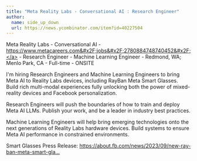 ```yaml
---
title: "Meta Reality Labs - Conversational AI : Research Engineer"
author:
  name: side_up_down
  url: https://news.ycombinator.com/item?id=40227504
---
```

Meta Reality Labs - Conversational AI - <a href="https:&#x2F;&#x2F;www.metacareers.com&#x2F;jobs&#x2F;2780884748740452&#x2F;" rel="nofollow">https:&#x2F;&#x2F;www.metacareers.com&#x2F;jobs&#x2F;2780884748740452&#x2F;</a> - Research Engineer - Machine Learning Engineer - Redmond, WA; Menlo Park, CA - Full-time - ONSITE

I&#x27;m hiring Research Engineers and Machine Learning Engineers to bring Meta AI to Reality Labs devices, including RayBan Meta Smart Glasses. Build rich multi-modal experiences fully unlocking both the power of mixed-reality devices and Facebook personalization.

Research Engineers will push the boundaries of how to train and deploy Meta AI LLMs. Publish your work, and be a leader in industry best practices.

Machine Learning Engineers will help bring emerging technologies onto the next generations of Reality Labs hardware devices. Build systems to ensure Meta AI performance in constrained environments.

Smart Glasses Press Release: <a href="https:&#x2F;&#x2F;about.fb.com&#x2F;news&#x2F;2023&#x2F;09&#x2F;new-ray-ban-meta-smart-glasses&#x2F;" rel="nofollow">https:&#x2F;&#x2F;about.fb.com&#x2F;news&#x2F;2023&#x2F;09&#x2F;new-ray-ban-meta-smart-gla...</a>
